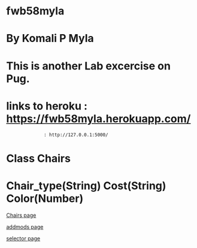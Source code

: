 # fwb58myla
# By Komali P Myla
# This is another Lab excercise on Pug.
# links to heroku : https://fwb58myla.herokuapp.com/
                  : http://127.0.0.1:5000/


# Class Chairs 
# Chair_type(String) Cost(String) Color(Number)

<a href="https://fwb58myla.herokuapp.com/Chairs">Chairs page</a>

<a href="https://fwb58myla.herokuapp.com/addmods?rows=3&cols=4">addmods page</a>

<a href="https://fwb58myla.herokuapp.com/selector">selector page</a>

